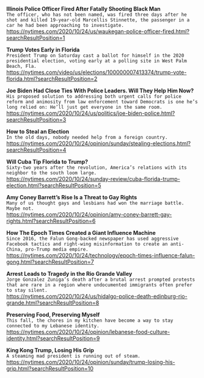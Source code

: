 **Illinois Police Officer Fired After Fatally Shooting Black Man**\
`The officer, who has not been named, was fired three days after he shot and killed 19-year-old Marcellis Stinnette, the passenger in a car he had been approaching to investigate.`\
https://nytimes.com/2020/10/24/us/waukegan-police-officer-fired.html?searchResultPosition=1

**Trump Votes Early in Florida**\
`President Trump on Saturday cast a ballot for himself in the 2020 presidential election, voting early at a polling site in West Palm Beach, Fla.`\
https://nytimes.com/video/us/elections/100000007413374/trump-vote-florida.html?searchResultPosition=2

**Joe Biden Had Close Ties With Police Leaders. Will They Help Him Now?**\
`His proposed solution to addressing both urgent calls for police reform and animosity from law enforcement toward Democrats is one he’s long relied on: He’ll just get everyone in the same room.`\
https://nytimes.com/2020/10/24/us/politics/joe-biden-police.html?searchResultPosition=3

**How to Steal an Election**\
`In the old days, nobody needed help from a foreign country.`\
https://nytimes.com/2020/10/24/opinion/sunday/stealing-elections.html?searchResultPosition=4

**Will Cuba Tip Florida to Trump?**\
`Sixty-two years after the revolution, America’s relations with its neighbor to the south loom large.`\
https://nytimes.com/2020/10/24/sunday-review/cuba-florida-trump-election.html?searchResultPosition=5

**Amy Coney Barrett’s Rise Is a Threat to Gay Rights**\
`Many of us thought gays and lesbians had won the marriage battle. Maybe not.`\
https://nytimes.com/2020/10/24/opinion/amy-coney-barrett-gay-rights.html?searchResultPosition=6

**How The Epoch Times Created a Giant Influence Machine**\
`Since 2016, the Falun Gong-backed newspaper has used aggressive Facebook tactics and right-wing misinformation to create an anti-China, pro-Trump media empire.`\
https://nytimes.com/2020/10/24/technology/epoch-times-influence-falun-gong.html?searchResultPosition=7

**Arrest Leads to Tragedy in the Rio Grande Valley**\
`Jorge Gonzalez Zuniga’s death after a brutal arrest prompted protests that are rare in a region where undocumented immigrants often prefer to stay silent.`\
https://nytimes.com/2020/10/24/us/hidalgo-police-death-edinburg-rio-grande.html?searchResultPosition=8

**Preserving Food, Preserving Myself**\
`This fall, the chores in my kitchen have become a way to stay connected to my Lebanese identity.`\
https://nytimes.com/2020/10/24/opinion/lebanese-food-culture-identity.html?searchResultPosition=9

**King Kong Trump, Losing His Grip**\
`A steaming mad president is running out of steam.`\
https://nytimes.com/2020/10/24/opinion/sunday/trump-losing-his-grip.html?searchResultPosition=10

